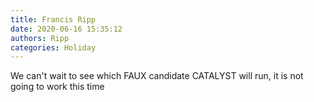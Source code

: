 ```yaml
---
title: Francis Ripp
date: 2020-06-16 15:35:12
authors: Ripp
categories: Holiday
---
```


 We can't wait to see which FAUX candidate  CATALYST will run, it is not going to work this time